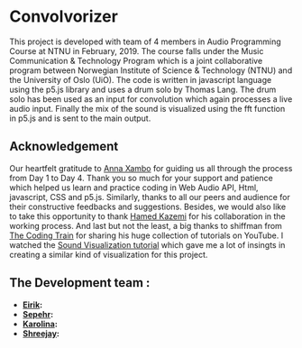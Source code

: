 # Convolvorizer
This project is developed with team of 4 members in Audio Programming Course at NTNU in February, 2019. The course falls under 
the Music Communication & Technology Program which is a joint collaborative program between Norwegian Institute of Science & Technology
(NTNU) and the University of Oslo (UiO). The code is written in javascript language using the p5.js library and uses a drum solo by 
Thomas Lang. The drum solo has been used as an input for convolution which again processes a live audio input. Finally the mix of the sound
is visualized using the fft function in p5.js and is sent to the main output.

## Acknowledgement
Our heartfelt gratitude to [Anna Xambo](https://github.com/axambo) for guiding us all through the process from Day 1 to Day 4. Thank you 
so much for your support and patience which helped us learn and practice coding in Web Audio API, Html, javascript, CSS and p5.js. 
Similarly, thanks to all our peers and audience for their constructive feedbacks and suggestions.
Besides, we would also like to take this opportunity to thank [Hamed Kazemi](https://www.facebook.com/hamed.kazemi) for his collaboration 
in the working process. And last but not the least, a big thanks to shiffman from [The Coding Train](https://www.youtube.com/channel/UCvjgXvBlbQiydffZU7m1_aw)
for sharing his huge collection of tutorials on YouTube. I watched the [Sound Visualization tutorial](https://www.youtube.com/watch?v=2O3nm0Nvbi4) which gave me
a lot of insingts in creating a similar kind of visualization for this project.

## The Development team :
* **[Eirik](https://www.facebook.com/eirikdahl):** 
* **[Sepehr](https://sepehrhaghighi.com):** 
* **[Karolina](https://cv2c.noblogs.org/):** 
* **[Shreejay](https://shreejayshrestha.wixsite.com/musical-portfolio):** 
